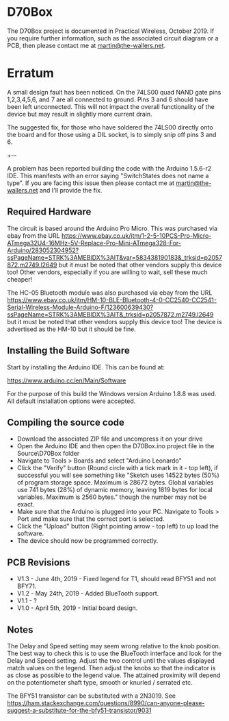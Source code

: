 # D70Box

The D70Box project is documented in Practical Wireless, October 2019. If you require further information,
such as the associated circuit diagram or a PCB, then please contact me at martin@the-wallers.net.

# Erratum

A small design fault has been noticed. On the 74LS00 quad NAND gate pins 1,2,3,4,5,6, and 7 are all 
connected to ground. Pins 3 and 6 should have been left unconnected. This will not impact the overall 
functionality of the device but may result in slightly more current drain.

The suggested fix, for those who have soldered the 74LS00 directly onto the board and for those using 
a DIL socket, is to simply snip off pins 3 and 6.

+--

A problem has been reported building the code with the Arduino 1.5.6-r2 IDE. This manifests with an
error saying "SwitchStates does not name a type". If you are facing this issue then please contact
me at martin@the-wallers.net and I'll provide the fix.

## Required Hardware

The circuit is based around the Arduino Pro Micro. This was purchased via ebay
from the URL https://www.ebay.co.uk/itm/1-2-5-10PCS-Pro-Micro-ATmega32U4-16MHz-5V-Replace-Pro-Mini-ATmega328-For-Arduino/283052304952?ssPageName=STRK%3AMEBIDX%3AIT&var=583438190183&_trksid=p2057872.m2749.l2649 but
it must be noted that other vendors supply this device too! Other vendors, especially if you are willing to wait, sell these much cheaper!

The HC-05 Bluetooth module was also purchased via ebay from the URL https://www.ebay.co.uk/itm/HM-10-BLE-Bluetooth-4-0-CC2540-CC2541-Serial-Wireless-Module-Arduino-F/123600639430?ssPageName=STRK%3AMEBIDX%3AIT&_trksid=p2057872.m2749.l2649 
but it must be noted that other vendors supply this device too! The device is advertised as the HM-10 but it should be fine.

## Installing the Build Software

Start by installing the Arduino IDE. This can be found at:

https://www.arduino.cc/en/Main/Software

For the purpose of this build the Windows version Arduino 1.8.8 was used. 
All default installation options were accepted.

## Compiling the source code

- Download the associated ZIP file and uncompress it on your drive
- Open the Arduino IDE and then open the D70Box.ino project file in the Source\D70Box folder
- Navigate to Tools > Boards and select "Arduino Leonardo"
- Click the "Verify" button (Round circle with a tick mark in it - top left), if successful you will see something like 
"Sketch uses 14522 bytes (50%) of program storage space. Maximum is 28672 bytes.
Global variables use 741 bytes (28%) of dynamic memory, leaving 1819 bytes for local variables. Maximum is 2560 bytes."
though the number may not be exact.
- Make sure that the Arduino is plugged into your PC. Navigate to Tools > Port and make sure that the correct port is selected.
- Click the "Upload" button (Right pointing arrow - top left) to up load the software.
- The device should now be programmed correctly.

## PCB Revisions

- V1.3 - June 4th, 2019 - Fixed legend for T1, should read BFY51 and not BFY71.
- V1.2 - May 24th, 2019 - Added BlueTooth support.
- V1.1 - ?
- V1.0 - April 5th, 2019 - Initial board design.

## Notes

The Delay and Speed setting may seem wrong relative to the knob position. The best way to check this is to use the BlueTooth
interface and look for the Delay and Speed setting. Adjust the two control until the values displayed match values on the
legend. Then adjust the knobs so that the indicator is as close as possible to the legend value. The attained proximity will 
depend on the potentiometer shaft type, smooth or knurled / serrated etc.

The BFY51 transistor can be substituted with a 2N3019. See https://ham.stackexchange.com/questions/8990/can-anyone-please-suggest-a-substitute-for-the-bfy51-transistor/9031

